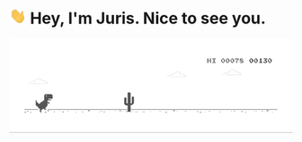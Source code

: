 <h1><img src="https://github.com/jurispetrovs/jurispetrovs/blob/main/charts/gif/Hi.gif" width="30"/> Hey, I'm Juris. Nice to see you.</h1>
<img src="https://github.com/jurispetrovs/jurispetrovs/blob/main/charts/gif/dino.gif"/>
